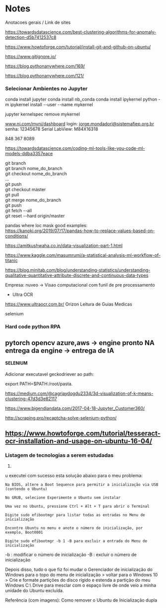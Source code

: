 # Notes
Anotacoes gerais / Link de sites  

https://towardsdatascience.com/best-clustering-algorithms-for-anomaly-detection-d5b7412537c8  

https://www.howtoforge.com/tutorial/install-git-and-github-on-ubuntu/  

https://www.gitignore.io/

https://blog.pythonanywhere.com/169/

https://blog.pythonanywhere.com/121/

### Selecionar Ambientes no Jupyter  
conda install jupyter
conda install nb_conda
conda install ipykernel
python -m ipykernel install --user --name mykernel

jupyter kernelspec remove mykernel

www.ni.com/myni/dashboard
login: jorge.mondadori@sistemafiep.org.br
senha: 12345678
Serial LabView: M84X16318  

848 367 8089

https://towardsdatascience.com/coding-ml-tools-like-you-code-ml-models-ddba3357eace    
  
git branch  
git branch nome_do_branch   
git checkout nome_do_branch  
...  
git push  
git checkout master  
git pull  
git merge nome_do_branch  
git push  
git fetch --all    
git reset --hard origin/master    
  
pandas where loc mask good examples:
https://kanoki.org/2019/07/17/pandas-how-to-replace-values-based-on-conditions/  
  
https://amitkushwaha.co.in/data-visualization-part-1.html  
  
https://www.kaggle.com/masumrumi/a-statistical-analysis-ml-workflow-of-titanic  
  
https://blog.minitab.com/blog/understanding-statistics/understanding-qualitative-quantitative-attribute-discrete-and-continuous-data-types  
  
Empresa: nuveo -> Visao computacional com funil de pre processamento
* Ultra OCR  
  
https://www.ultraocr.com.br/
  Orizon Leitura de Guias Medicas
  
  selenium

### Hard code python RPA
  pytorch
  opencv
  azure,aws -> engine pronto NA
  entrega da engine -> entrega de IA
 --------------------------------------------------------------------------------------------
 #### SELENIUM
  Adicionar executavel geckodriever ao path:  
  
  export PATH=$PATH:/root/pasta.
  
  https://medium.com/@cagriaydogdu2334/3d-visualization-of-k-means-clustering-47d3d3e82117
  
  https://www.bigendiandata.com/2017-04-18-Jupyter_Customer360/   
  
 http://scraping.pro/recaptcha-solve-selenium-python/  
 
   https://www.howtoforge.com/tutorial/tesseract-ocr-installation-and-usage-on-ubuntu-16-04/  
   --------------------------------------------------------------------------------------------
### Listagem de tecnologias a serem estudadas  
1.


u executei com sucesso esta solução abaixo para o meu problema:

    Na BIOS, altere a Boot Sequence para permitir a inicialização via USB (contendo o Ubuntu)

    No GRUB, selecione Experimente o Ubuntu sem instalar

    Uma vez no Ubuntu, pressione Ctrl + Alt + T para abrir o Terminal

    Digite sudo efibootmgr para listar todas as entradas no Menu de inicialização

    Encontre Ubuntu no menu e anote o número de inicialização, por exemplo, Boot0001

    Digite sudo efibootmgr -b 1 -B para excluir a entrada do Menu de inicialização

-b : modificar o número de inicialização -B : excluir o número de inicialização

Depois disso, tudo o que fiz foi mudar o Gerenciador de inicialização do Windows para o topo do menu de inicialização > voltar para o Windows 10 > Crie e formate partições do disco rígido e estenda a partição do meu Windows C:\ Drive para mesclar com o espaço livre de onde veio a minha unidade do Ubuntu excluída.

Referência (com imagens): Como remover o Ubuntu de Inicialização dupla 
